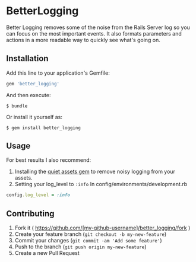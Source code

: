 # BetterLogging

Better Logging removes some of the noise from the Rails Server log so you can focus on the most important events.  It also formats parameters and actions in a more readable way to quickly see what's going on.

## Installation

Add this line to your application's Gemfile:

```ruby
gem 'better_logging'
```

And then execute:

    $ bundle

Or install it yourself as:

    $ gem install better_logging

## Usage

For best results I also recommend:
 1. Installing the [quiet assets gem](https://github.com/evrone/quiet_assets) to remove noisy logging from your assets.  
 2. Setting your log_level to `:info`
 In config/environments/development.rb
```ruby
config.log_level = :info
```

## Contributing

1. Fork it ( https://github.com/[my-github-username]/better_logging/fork )
2. Create your feature branch (`git checkout -b my-new-feature`)
3. Commit your changes (`git commit -am 'Add some feature'`)
4. Push to the branch (`git push origin my-new-feature`)
5. Create a new Pull Request
